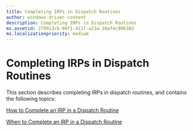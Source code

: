 ```yaml
---
title: Completing IRPs in Dispatch Routines
author: windows-driver-content
description: Completing IRPs in Dispatch Routines
ms.assetid: 279913cb-90f1-411f-a23a-38af4c99638d
ms.localizationpriority: medium
---
```


# Completing IRPs in Dispatch Routines





This section describes completing IRPs in dispatch routines, and contains the following topics:

[How to Complete an IRP in a Dispatch Routine](how-to-complete-an-irp-in-a-dispatch-routine.md)

[When to Complete an IRP in a Dispatch Routine](when-to-complete-an-irp-in-a-dispatch-routine.md)

 

 




